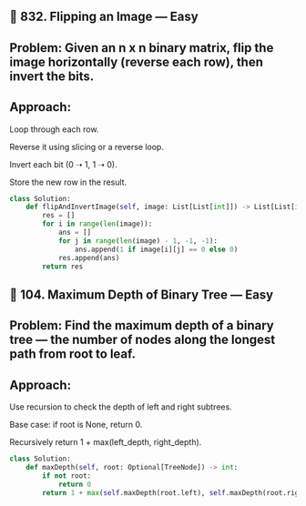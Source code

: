## 🔁 832. Flipping an Image — Easy
## Problem: Given an n x n binary matrix, flip the image horizontally (reverse each row), then invert the bits.

## Approach:

Loop through each row.

Reverse it using slicing or a reverse loop.

Invert each bit (0 ➝ 1, 1 ➝ 0).

Store the new row in the result.

```python
class Solution:
    def flipAndInvertImage(self, image: List[List[int]]) -> List[List[int]]:
        res = []
        for i in range(len(image)):
            ans = []
            for j in range(len(image) - 1, -1, -1):
                ans.append(1 if image[i][j] == 0 else 0)
            res.append(ans)
        return res
```
## 🌳 104. Maximum Depth of Binary Tree — Easy
## Problem: Find the maximum depth of a binary tree — the number of nodes along the longest path from root to leaf.

## Approach:

Use recursion to check the depth of left and right subtrees.

Base case: if root is None, return 0.

Recursively return 1 + max(left_depth, right_depth).

```python
class Solution:
    def maxDepth(self, root: Optional[TreeNode]) -> int:
        if not root:
            return 0
        return 1 + max(self.maxDepth(root.left), self.maxDepth(root.right))
```
